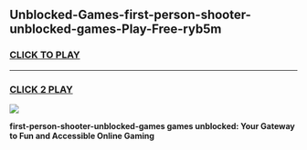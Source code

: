 
## Unblocked-Games-first-person-shooter-unblocked-games-Play-Free-ryb5m
<h3>
<a href="https://premium76.site?title=first-person-shooter-unblocked-games&ref=18A">CLICK TO PLAY</a></h3>
<hr>

<h3>
<a href="https://premium76.site?title=first-person-shooter-unblocked-games&ref=18A">CLICK 2 PLAY</a>
  
</h3>

<a href="https://premium76.site?title=first-person-shooter-unblocked-games&ref=18A"><img src="https://clearcache.store/games.png"></a>


**first-person-shooter-unblocked-games games unblocked: Your Gateway to Fun and Accessible Online Gaming**
